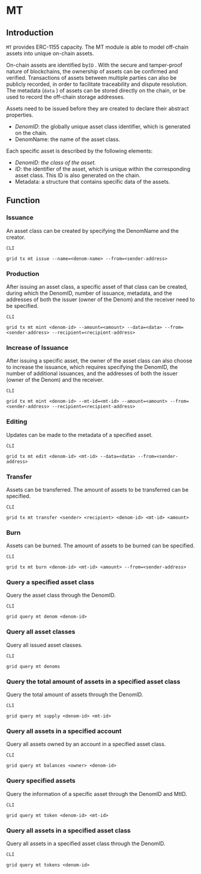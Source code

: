 # MT

## Introduction

`MT` provides ERC-1155 capacity. The MT module is able to model off-chain assets into unique on-chain assets.

On-chain assets are identified by`ID` . With the secure and tamper-proof nature of blockchains, the ownership of assets can be confirmed and verified. Transactions of assets between multiple parties can also be publicly recorded, in order to facilitate traceability and dispute resolution. The metadata (`data` ) of assets can be stored directly on the chain, or be used to record the off-chain storage addresses.

Assets need to be issued before they are created to declare their abstract properties.

* *DenomID*: the globally unique asset class identifier, which is generated on the chain.
* DenomName: the name of the asset class.

Each specific asset is described by the following elements:

* *DenomID: the class of the asset.*
* *ID*: the identifier of the asset, which is unique within the corresponding asset class. This ID is also generated on the chain.
* Metadata: a structure that contains specific data of the assets.

## Function

### Issuance

An asset class can be created by specifying the DenomName and the creator.

`CLI`

```plain
grid tx mt issue --name=<denom-name> --from=<sender-address>
```

### Production

After issuing an asset class, a specific asset of that class can be created, during which the DenomID, number of issuance, metadata, and the addresses of both the issuer (owner of the Denom) and the receiver need to be specified.

`CLI`

```plain
grid tx mt mint <denom-id> --amount=<amount> --data=<data> --from=<sender-address> --recipient=<recipient-address>
```

### Increase of Issuance

After issuing a specific asset, the owner of the asset class can also choose to increase the issuance, which requires specifying the DenomID, the number of additional issuances, and the addresses of both the issuer (owner of the Denom) and the receiver.

`CLI`

```plain
grid tx mt mint <denom-id> --mt-id=<mt-id> --amount=<amount> --from=<sender-address> --recipient=<recipient-address>
```

### Editing

Updates can be made to the metadata of a specified asset.

`CLI`

```plain
grid tx mt edit <denom-id> <mt-id> --data=<data> --from=<sender-address>
```

### Transfer


Assets can be transferred. The amount of assets to be transferred can be specified.

`CLI`

```plain
grid tx mt transfer <sender> <recipient> <denom-id> <mt-id> <amount>
```

### Burn

Assets can be burned. The amount of assets to be burned can be specified.

`CLI`

```plain
grid tx mt burn <denom-id> <mt-id> <amount> --from=<sender-address>
```

### Query a specified asset class

Query the asset class through the DenomID.

`CLI`

```plain
grid query mt denom <denom-id>
```

### Query all asset classes

Query all issued asset classes.

`CLI`

```plain
grid query mt denoms
```

### Query the total amount of assets in a specified asset class

Query the total amount of assets through the DenomID.

`CLI`

```plain
grid query mt supply <denom-id> <mt-id>
```

### Query all assets in a specified account

Query all assets owned by an account in a specified asset class.

`CLI`

```plain
grid query mt balances <owner> <denom-id>
```

### Query specified assets

Query the information of a specific asset through the DenomID and MtID.

`CLI`

```plain
grid query mt token <denom-id> <mt-id>
```

### Query all assets in a specified asset class

Query all assets in a specified asset class through the DenomID.

`CLI`

```plain
grid query mt tokens <denom-id>
```